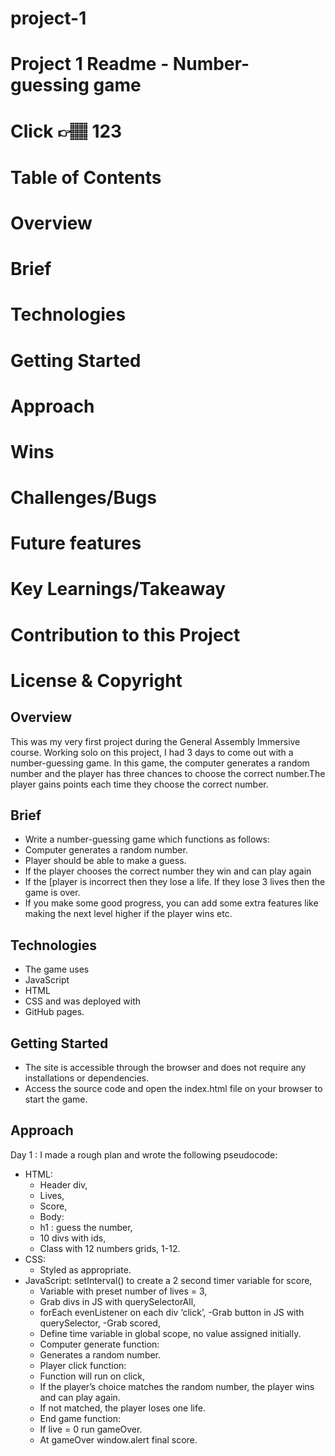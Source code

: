 # project-1

# Project 1 Readme - Number-guessing game
# Click 👉🏽 123
# Table of Contents
# Overview
# Brief
# Technologies
# Getting Started
# Approach
# Wins
# Challenges/Bugs
# Future features
# Key Learnings/Takeaway
# Contribution to this Project
# License & Copyright


## Overview
This was my very first project during the General Assembly Immersive course. Working solo on this project, I had 3 days to come out with a number-guessing game.
In this game, the computer generates a random number and the player has three chances to choose the correct number.The player gains points each time they choose the correct number. 

## Brief
- Write a number-guessing game which functions as follows:
- Computer generates a random number.
- Player should be able to make a guess.
- If the player chooses the correct number they win and can play again
- If the [player is incorrect then they lose a life. If they lose 3 lives then the game is over.
- If you make some good progress, you can add some extra features like making the next level higher if the player wins etc. 

##  Technologies
- The game uses  
- JavaScript
- HTML
- CSS and was deployed with 
- GitHub pages.

##  Getting Started
- The site is accessible through the browser and does not require any installations or dependencies.
- Access the source code and open the index.html file on your browser to start the game.

## Approach 
Day 1 : I made a rough plan and wrote the following pseudocode:
- HTML:
  - Header div,
  - Lives,
  - Score,
  - Body:
  - h1 : guess the number,
  - 10 divs with ids,
  - Class with 12 numbers grids, 1-12.
- CSS:
  - Styled as appropriate.
- JavaScript:
  setInterval() to create a 2 second timer variable for score,
  - Variable with preset number of lives = 3,
  - Grab divs in JS with querySelectorAll,
  - forEach evenListener on each div ‘click’,
  -Grab button in JS with querySelector,
  -Grab scored,
  - Define time variable in global scope, no value assigned initially.
  * Computer generate function:
   - Generates a random number.
  * Player click function:
   - Function will run on click,
   - If the player’s choice matches the random number, the player wins and can play again.
   - If not matched, the player loses one life.
  * End game function:
   - If live = 0 run gameOver.
   - At gameOver window.alert final score.
